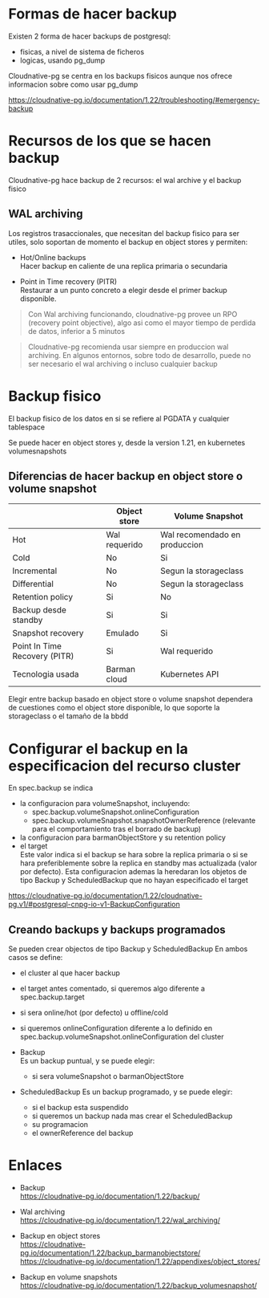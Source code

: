 # Formas de hacer backup

Existen 2 forma de hacer backups de postgresql:

- fisicas, a nivel de sistema de ficheros
- logicas, usando pg_dump

Cloudnative-pg se centra en los backups fisicos aunque nos ofrece informacion sobre como usar pg_dump

https://cloudnative-pg.io/documentation/1.22/troubleshooting/#emergency-backup

# Recursos de los que se hacen backup

Cloudnative-pg hace backup de 2 recursos: el wal archive y el backup fisico

## WAL archiving

Los registros trasaccionales, que necesitan del backup fisico para ser utiles, solo soportan de momento el backup en object stores y permiten:

- Hot/Online backups  
Hacer backup en caliente de una replica primaria o secundaria

- Point in Time recovery (PITR)  
Restaurar a un punto concreto a elegir desde el primer backup disponible. 

> Con Wal archiving funcionando, cloudnative-pg provee un RPO (recovery point objective), algo asi como el mayor tiempo de perdida de datos, inferior a 5 minutos

> Cloudnative-pg recomienda usar siempre en produccion wal archiving. En algunos entornos, sobre todo de desarrollo, puede no ser necesario el wal archiving o incluso cualquier backup

# Backup fisico
El backup fisico de los datos en si se refiere al PGDATA y cualquier tablespace

Se puede hacer en object stores y, desde la version 1.21, en kubernetes volumesnapshots

## Diferencias de hacer backup en object store o volume snapshot

|                               | Object store  | Volume Snapshot               |
|-------------------------------|---------------|-------------------------------|
| Hot                           | Wal requerido | Wal recomendado en produccion |
| Cold                          | No            | Si                            |
| Incremental                   | No            | Segun la storageclass         |
| Differential                  | No            | Segun la storageclass         |
| Retention policy              | Si            | No                            |
| Backup desde standby          | Si            | Si                            |
| Snapshot recovery             | Emulado       | Si                            |
| Point In Time Recovery (PITR) | Si            | Wal requerido                 |
| Tecnologia usada              | Barman cloud  | Kubernetes API                |

Elegir entre backup basado en object store o volume snapshot dependera de cuestiones como el object store disponible, lo que soporte la storageclass o el tamaño de la bbdd

# Configurar el backup en la especificacion del recurso cluster

En spec.backup se indica

- la configuracion para volumeSnapshot, incluyendo:
  -  spec.backup.volumeSnapshot.onlineConfiguration
  -  spec.backup.volumeSnapshot.snapshotOwnerReference (relevante para el comportamiento tras el borrado de backup)
- la configuracion para barmanObjectStore y su retention policy
- el target  
Este valor indica si el backup se hara sobre la replica primaria o si se hara preferiblemente sobre la replica en standby mas actualizada (valor por defecto). Esta configuracion ademas la heredaran los objetos de tipo Backup y ScheduledBackup que no hayan especificado el target

https://cloudnative-pg.io/documentation/1.22/cloudnative-pg.v1/#postgresql-cnpg-io-v1-BackupConfiguration

## Creando backups y backups programados

Se pueden crear objectos de tipo Backup y ScheduledBackup
En ambos casos se define:
- el cluster al que hacer backup 
- el target antes comentado, si queremos algo diferente a spec.backup.target
- si sera online/hot (por defecto) u offline/cold
- si queremos onlineConfiguration diferente a lo definido en spec.backup.volumeSnapshot.onlineConfiguration del cluster

- Backup  
Es un backup puntual, y se puede elegir:
  - si sera volumeSnapshot o barmanObjectStore

- ScheduledBackup
Es un backup programado, y se puede elegir:
    - si el backup esta suspendido
    - si queremos un backup nada mas crear el ScheduledBackup
    - su programacion
    - el ownerReference del backup

# Enlaces

- Backup  
https://cloudnative-pg.io/documentation/1.22/backup/

- Wal archiving  
https://cloudnative-pg.io/documentation/1.22/wal_archiving/

- Backup en object stores  
https://cloudnative-pg.io/documentation/1.22/backup_barmanobjectstore/
https://cloudnative-pg.io/documentation/1.22/appendixes/object_stores/

- Backup en volume snapshots  
https://cloudnative-pg.io/documentation/1.22/backup_volumesnapshot/